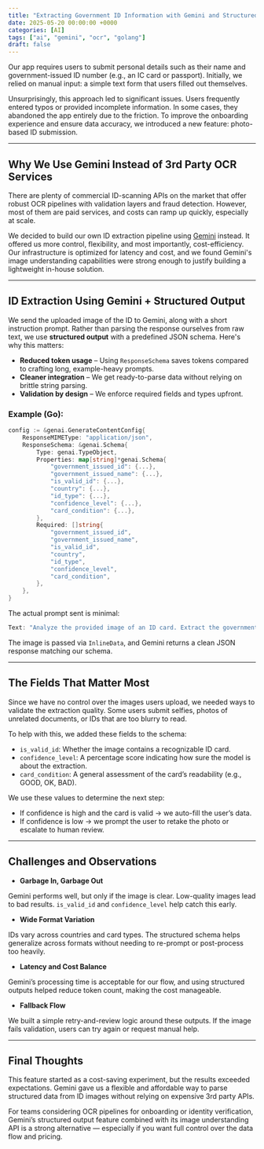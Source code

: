 ```yaml
---
title: "Extracting Government ID Information with Gemini and Structured Output"
date: 2025-05-20 00:00:00 +0000
categories: [AI]
tags: ["ai", "gemini", "ocr", "golang"]
draft: false
---
```


Our app requires users to submit personal details such as their name and government-issued ID number (e.g., an IC card or passport). Initially, we relied on manual input: a simple text form that users filled out themselves.

Unsurprisingly, this approach led to significant issues. Users frequently entered typos or provided incomplete information. In some cases, they abandoned the app entirely due to the friction. To improve the onboarding experience and ensure data accuracy, we introduced a new feature: photo-based ID submission.

---

## Why We Use Gemini Instead of 3rd Party OCR Services

There are plenty of commercial ID-scanning APIs on the market that offer robust OCR pipelines with validation layers and fraud detection. However, most of them are paid services, and costs can ramp up quickly, especially at scale.

We decided to build our own ID extraction pipeline using [Gemini](https://ai.google.dev/gemini-api/docs) instead. It offered us more control, flexibility, and most importantly, cost-efficiency. Our infrastructure is optimized for latency and cost, and we found Gemini's image understanding capabilities were strong enough to justify building a lightweight in-house solution.

---

## ID Extraction Using Gemini + Structured Output

We send the uploaded image of the ID to Gemini, along with a short instruction prompt. Rather than parsing the response ourselves from raw text, we use **structured output** with a predefined JSON schema. Here's why this matters:

- **Reduced token usage** – Using `ResponseSchema` saves tokens compared to crafting long, example-heavy prompts.
- **Cleaner integration** – We get ready-to-parse data without relying on brittle string parsing.
- **Validation by design** – We enforce required fields and types upfront.

### Example (Go):

```go
config := &genai.GenerateContentConfig{
	ResponseMIMEType: "application/json",
	ResponseSchema: &genai.Schema{
		Type: genai.TypeObject,
		Properties: map[string]*genai.Schema{
			"government_issued_id": {...},
			"government_issued_name": {...},
			"is_valid_id": {...},
			"country": {...},
			"id_type": {...},
			"confidence_level": {...},
			"card_condition": {...},
		},
		Required: []string{
			"government_issued_id",
			"government_issued_name",
			"is_valid_id",
			"country",
			"id_type",
			"confidence_level",
			"card_condition",
		},
	},
}
```

The actual prompt sent is minimal:

```go
Text: "Analyze the provided image of an ID card. Extract the government issued number and the full name."
```
The image is passed via `InlineData`, and Gemini returns a clean JSON response matching our schema.

---

## The Fields That Matter Most

Since we have no control over the images users upload, we needed ways to validate the extraction quality. Some users submit selfies, photos of unrelated documents, or IDs that are too blurry to read.

To help with this, we added these fields to the schema:

- `is_valid_id`: Whether the image contains a recognizable ID card.
- `confidence_level`: A percentage score indicating how sure the model is about the extraction.
- `card_condition`: A general assessment of the card’s readability (e.g., GOOD, OK, BAD).

We use these values to determine the next step:

- If confidence is high and the card is valid → we auto-fill the user’s data.
- If confidence is low → we prompt the user to retake the photo or escalate to human review.

---

## Challenges and Observations

- **Garbage In, Garbage Out**

Gemini performs well, but only if the image is clear. Low-quality images lead to bad results. `is_valid_id` and `confidence_level` help catch this early.

- **Wide Format Variation**

IDs vary across countries and card types. The structured schema helps generalize across formats without needing to re-prompt or post-process too heavily.

- **Latency and Cost Balance**

Gemini’s processing time is acceptable for our flow, and using structured outputs helped reduce token count, making the cost manageable.

- **Fallback Flow**

We built a simple retry-and-review logic around these outputs. If the image fails validation, users can try again or request manual help.

---

## Final Thoughts

This feature started as a cost-saving experiment, but the results exceeded expectations. Gemini gave us a flexible and affordable way to parse structured data from ID images without relying on expensive 3rd party APIs.

For teams considering OCR pipelines for onboarding or identity verification, Gemini’s structured output feature combined with its image understanding API is a strong alternative — especially if you want full control over the data flow and pricing.